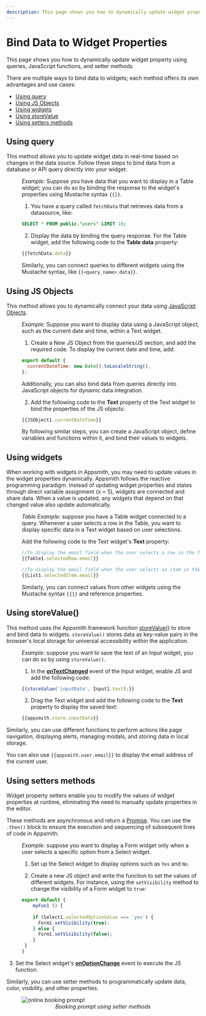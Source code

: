 ```yaml
---
description: This page shows you how to dynamically update widget property using queries, JavaScript functions, and setter methodss
---
```


# Bind Data to Widget Properties

This page shows you how to dynamically update widget property using queries, JavaScript functions, and setter methods

There are multiple ways to bind data to widgets; each method offers its own advantages and use cases: 

* [Using query](#using-query)
* [Using JS Objects](#using-js-objects)
* [Using widgets](#using-widgets)
* [Using storeValue](#using-storevalue)
* [Using setters methods](#using-setters-methods)



## Using query

This method allows you to update widget data in real-time based on changes in the data source. Follow these steps to bind data from a database or API query directly into your widget: 

<dd>

*Example:* Suppose you have data that you want to display in a Table widget; you can do so by binding the response to the widget's properties using Mustache syntax `{{}}`.

1. You have a query called `fetchData` that retrieves data from a datasource, like:

```sql
SELECT * FROM public."users" LIMIT 10;
```

2. Display the data by binding the query response. For the Table widget, add the following code to the **Table data** property:

```js
{{fetchData.data}}
```

Similarly, you can connect queries to different widgets using the Mustache syntax, like `{{<query_name>.data}}`.



</dd>

## Using JS Objects

This method allows you to dynamically connect your data using [JavaScript Objects](/core-concepts/writing-code/javascript-editor-beta).

<dd>

*Example:* Suppose you want to display data using a JavaScript object, such as the current date and time, within a Text widget.



1. Create a New JS Object from the *queries/JS* section, and add the required code. To display the current date and time, add:


```js
export default {
  currentDateTime: new Date().toLocaleString(),
};
```

Additionally, you can also bind data from queries directly into JavaScript objects for dynamic data integration.


2. Add the following code to the **Text** property of the Text widget to bind the properties of the JS objects:

```js
{{JSObject1.currentDateTime}}
```

By following similar steps, you can create a JavaScript object, define variables and functions within it, and bind their values to widgets. 

</dd>

## Using widgets

When working with widgets in Appsmith, you may need to update values in the widget properties dynamically. Appsmith follows the reactive programming paradigm. Instead of updating widget properties and states through direct variable assignment (x = 5), widgets are connected and share data. When a value is updated, any widgets that depend on that changed value also update automatically.

<dd>


*Table Example:* suppose you have a Table widget connected to a query. Whenever a user selects a row in the Table, you want to display specific data in a Text widget based on user selections. 


Add the following code to the Text widget's **Text** property:

```js
//To display the email field when the user selects a row in the Table widget, use:
{{Table1.selectedRow.email}}

//To display the email field when the user selects an item in the List widget, use:
{{List1.selectedItem.email}}
```

Similarly, you can connect values from other widgets using the Mustache syntax `{{}}` and reference properties.

</dd>

## Using storeValue()

This method uses the Appsmith framework function [storeValue()](/reference/appsmith-framework/widget-actions/store-value) to store and bind data to widgets. `storeValue()` stores data as key-value pairs in the browser's local storage for universal accessibility within the application.

<dd>

*Example:* suppose you want to save the text of an Input widget, you can do so by using `storeValue()`. 

1. In the [**onTextChanged**](/reference/widgets/input#ontextchanged) event of the Input widget, enable JS and add the following code: 


```js
{{storeValue('inputData', Input1.text);}}
```

2. Drag the Text widget and add the following code to the **Text** property to display the saved text:

```js
{{appsmith.store.inputData}}
```

</dd>

Similarly, you can use different functions to perform actions like page navigation, displaying alerts, managing modals, and storing data in local storage.

You can also use `{{appsmith.user.email}}` to display the email address of the current user.



## Using setters methods

Widget property setters enable you to modify the values of widget properties at runtime, eliminating the need to manually update properties in the editor.

These methods are asynchronous and return a [Promise](/core-concepts/writing-code/javascript-promises#using-promises-in-appsmith). You can use the `.then()` block to ensure the execution and sequencing of subsequent lines of code in Appsmith.

<dd>

*Example:* suppose you want to display a Form widget only when a user selects a specific option from a Select widget.

1. Set up the Select widget to display options such as `Yes` and `No`.


2. Create a new JS object and write the function to set the values of different widgets. For instance, using the `setVisibility` method to change the visibility of a Form widget to `true`:

<dd>

```js
export default {
	myFun1 () {
	
    if (Select1.selectedOptionValue === 'yes') {
      Form1.setVisibility(true);
    } else {
      Form1.setVisibility(false);
    }
 }
}
```

</dd>

3. Set the Select widget's [**onOptionChange**](/reference/widgets/select#onoptionchange) event to execute the JS function.

Similarly, you can use setter methods to programmatically update data, color, visibility, and other properties.



 <figure>
  <img src="/img/setter-1.gif" style= {{width:"700px", height:"auto"}} alt="online booking prompt "/>
  <figcaption align = "center"><i>Booking prompt using setter methods</i></figcaption>
</figure>


</dd>